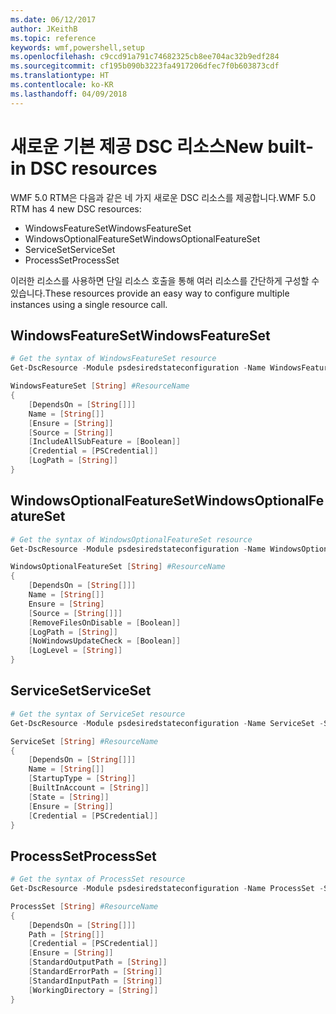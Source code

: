 ```yaml
---
ms.date: 06/12/2017
author: JKeithB
ms.topic: reference
keywords: wmf,powershell,setup
ms.openlocfilehash: c9ccd91a791c74682325cb8ee704ac32b9edf284
ms.sourcegitcommit: cf195b090b3223fa4917206dfec7f0b603873cdf
ms.translationtype: HT
ms.contentlocale: ko-KR
ms.lasthandoff: 04/09/2018
---
```

# <a name="new-built-in-dsc-resources"></a><span data-ttu-id="6dbe0-102">새로운 기본 제공 DSC 리소스</span><span class="sxs-lookup"><span data-stu-id="6dbe0-102">New built-in DSC resources</span></span>

<span data-ttu-id="6dbe0-103">WMF 5.0 RTM은 다음과 같은 네 가지 새로운 DSC 리소스를 제공합니다.</span><span class="sxs-lookup"><span data-stu-id="6dbe0-103">WMF 5.0 RTM has 4 new DSC resources:</span></span>
* <span data-ttu-id="6dbe0-104">WindowsFeatureSet</span><span class="sxs-lookup"><span data-stu-id="6dbe0-104">WindowsFeatureSet</span></span>
* <span data-ttu-id="6dbe0-105">WindowsOptionalFeatureSet</span><span class="sxs-lookup"><span data-stu-id="6dbe0-105">WindowsOptionalFeatureSet</span></span>
* <span data-ttu-id="6dbe0-106">ServiceSet</span><span class="sxs-lookup"><span data-stu-id="6dbe0-106">ServiceSet</span></span>
* <span data-ttu-id="6dbe0-107">ProcessSet</span><span class="sxs-lookup"><span data-stu-id="6dbe0-107">ProcessSet</span></span>

<span data-ttu-id="6dbe0-108">이러한 리소스를 사용하면 단일 리소스 호출을 통해 여러 리소스를 간단하게 구성할 수 있습니다.</span><span class="sxs-lookup"><span data-stu-id="6dbe0-108">These resources provide an easy way to configure multiple instances using a single resource call.</span></span>

## <a name="windowsfeatureset"></a><span data-ttu-id="6dbe0-109">WindowsFeatureSet</span><span class="sxs-lookup"><span data-stu-id="6dbe0-109">WindowsFeatureSet</span></span>

```powershell
# Get the syntax of WindowsFeatureSet resource
Get-DscResource -Module psdesiredstateconfiguration -Name WindowsFeatureSet -Syntax

WindowsFeatureSet [String] #ResourceName
{
    [DependsOn = [String[]]]
    Name = [String[]]
    [Ensure = [String]]
    [Source = [String]]
    [IncludeAllSubFeature = [Boolean]]
    [Credential = [PSCredential]]
    [LogPath = [String]]
}
```

## <a name="windowsoptionalfeatureset"></a><span data-ttu-id="6dbe0-110">WindowsOptionalFeatureSet</span><span class="sxs-lookup"><span data-stu-id="6dbe0-110">WindowsOptionalFeatureSet</span></span>

```powershell
# Get the syntax of WindowsOptionalFeatureSet resource
Get-DscResource -Module psdesiredstateconfiguration -Name WindowsOptionalFeatureSet -Syntax

WindowsOptionalFeatureSet [String] #ResourceName
{
    [DependsOn = [String[]]]
    Name = [String[]]
    Ensure = [String]
    [Source = [String[]]]
    [RemoveFilesOnDisable = [Boolean]]
    [LogPath = [String]]
    [NoWindowsUpdateCheck = [Boolean]]
    [LogLevel = [String]]
}
```

## <a name="serviceset"></a><span data-ttu-id="6dbe0-111">ServiceSet</span><span class="sxs-lookup"><span data-stu-id="6dbe0-111">ServiceSet</span></span>

```powershell
# Get the syntax of ServiceSet resource
Get-DscResource -Module psdesiredstateconfiguration -Name ServiceSet -Syntax

ServiceSet [String] #ResourceName
{
    [DependsOn = [String[]]]
    Name = [String[]]
    [StartupType = [String]]
    [BuiltInAccount = [String]]
    [State = [String]]
    [Ensure = [String]]
    [Credential = [PSCredential]]
}
```

## <a name="processset"></a><span data-ttu-id="6dbe0-112">ProcessSet</span><span class="sxs-lookup"><span data-stu-id="6dbe0-112">ProcessSet</span></span>

```powershell
# Get the syntax of ProcessSet resource
Get-DscResource -Module psdesiredstateconfiguration -Name ProcessSet -Syntax

ProcessSet [String] #ResourceName
{
    [DependsOn = [String[]]]
    Path = [String[]]
    [Credential = [PSCredential]]
    [Ensure = [String]]
    [StandardOutputPath = [String]]
    [StandardErrorPath = [String]]
    [StandardInputPath = [String]]
    [WorkingDirectory = [String]]
}
```